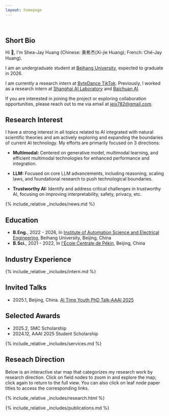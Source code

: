 ```yaml
---
layout: homepage
---
```


<h1 id="about-me"></h1>

<h2 style="margin: 60px 0px 10px;">Short Bio</h2>

Hi 🤗, I'm Shea-Jay Huang (Chinese: 黄希杰(Xi-jie Huang); French: Ché-Jay Huang).

I am an undergraduate student at [Beihang University](https://ev.buaa.edu.cn/), expected to graduate in 2026. 

I am currently a research intern at [ByteDance TikTok](https://www.bytedance.com/en/). Previously, I worked as a research intern at [Shanghai AI Laboratory](https://www.shlab.org.cn) and  [Baichuan AI](https://www.baichuan-ai.com/home).

If you are interested in joining the project or exploring collaboration opportunities, please reach out to me via email at jeix782@gmail.com.

## Research Interest

I have a strong interest in all topics related to AI integrated with natural scientific theories and am actively exploring and expanding the boundaries of current AI technology. My efforts are primarily focused on 3 directions: 


- **Multimodal:** Centered on generative model, multimodal learning, and efficient multimodal technologies for enhanced performance and integration. 

- **LLM:** Focused on core LLM advancements, including reasoning, scaling laws, and foundational research to push technological boundaries.

- **Trustworthy AI:** Identify and address critical challenges in trustworthy AI, focusing on improving interpretability, safety, privacy, etc.  


<!-- Welcome to my YouTube channel [@VSJH2003](https://youtube.com/@VSJH2003)! 🎉 Here, I share my passion for the intersection of AI and natural sciences, with videos covering math, physics, AI, and cognitive psychology—join me for paper discussions, trending topic updates, and insights into my work as we explore the future of science and technology together! -->






<!-- ## Services

- Conference Reviewer: KDD 2025 -->

<!-- ## Contact
- **Email:** jeix782@gmail.com

- **Wechat:** jeix782 -->

{% include_relative _includes/news.md %}





## Education
- **B.Eng.**, 2022 - 2026, In [Institute of Automation Science and Electrical Engineering](https://dept3.buaa.edu.cn/), Beihang University, Beijing, China
- **B.Sci.**, 2021 - 2022, In [l'École Centrale de Pékin](https://ecpknfr.buaa.edu.cn/), Beijing, China

<!-- ## Collaborations

I'm presently involved in academic collaborations with institutions such as [Princeton](https://www.princeton.edu/), [UC Berkeley](https://www.berkeley.edu/), [SBU](https://www.stonybrook.edu/), [EPFL](https://www.epfl.ch/en/), [THU](https://www.tsinghua.edu.cn/en/), [PKU](https://www.pku.edu.cn/), [NUS](https://nus.edu.sg/), [HKU](https://www.hku.hk/), [ShLab](https://www.shlab.org.cn/) ,and [Baichuan AI](https://www.baichuan-ai.com/home).  -->

## Industry Experience

{% include_relative _includes/intern.md %}

## Invited Talks
- 2025.1, Beijing, China. [AI Time Youth PhD Talk-AAAI 2025](./img/aitime2025.jpg)

## Selected Awards
- 2025.2, SMC Scholarship 
- 2024.12, AAAI 2025 Student Scholarship 

{% include_relative _includes/services.md %}
## Reseach Direction

Below is an interactive star map that categorizes my research work by research direction. Click on field nodes to zoom in and explore the map; click again to return to the full view. You can also click on leaf node paper titles to access the corresponding links.

{% include_relative _includes/research.html %}

{% include_relative _includes/publications.md %}

<!-- <script type="text/javascript" id="clustrmaps" src="//clustrmaps.com/map_v2.js?d=sp8jpn_teE_fZyG8NJ7MEQbIoFBt4iMsEoKRx-DvkSwcl=ffffff&w=a"></script> -->


<!-- ## Services

- Conference Reviewer: KDD 2025 -->